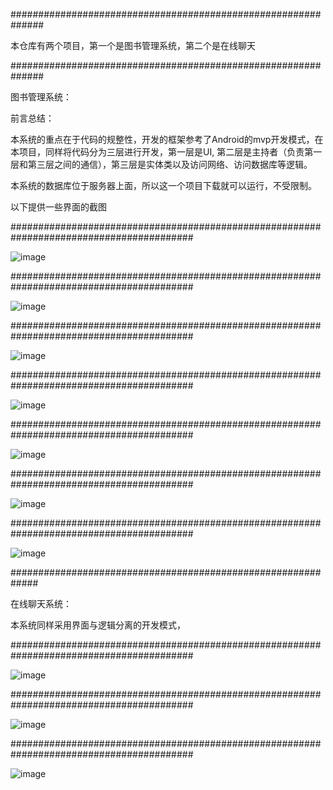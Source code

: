 ##############################################################

本仓库有两个项目，第一个是图书管理系统，第二个是在线聊天

##############################################################

图书管理系统：

  前言总结：
  
  本系统的重点在于代码的规整性，开发的框架参考了Android的mvp开发模式，在本项目，同样将代码分为三层进行开发，第一层是UI,
  第二层是主持者（负责第一层和第三层之间的通信），第三层是实体类以及访问网络、访问数据库等逻辑。
  
  本系统的数据库位于服务器上面，所以这一个项目下载就可以运行，不受限制。
  
  以下提供一些界面的截图
  
  
  #########################################################################################
  
  
  ![image](https://github.com/aaHorse/Test/blob/master/src/images/a.png)
    
  
  #########################################################################################
 
  
  
  ![image](https://github.com/aaHorse/Test/blob/master/src/images/c.png)
    
  
  #########################################################################################
  
  
  ![image](https://github.com/aaHorse/Test/blob/master/src/images/d.png)
    
  
  #########################################################################################
  
  
  ![image](https://github.com/aaHorse/Test/blob/master/src/images/e.png)
    
  
  #########################################################################################
  
  
  ![image](https://github.com/aaHorse/Test/blob/master/src/images/f.png)
    
  
  #########################################################################################
  
  
  ![image](https://github.com/aaHorse/Test/blob/master/src/images/g.png)
  
  
   #########################################################################################
   
    
  ![image](https://github.com/aaHorse/Test/blob/master/src/images/h.png)
    
 
  
  
#############################################################
  
  在线聊天系统：
  
  本系统同样采用界面与逻辑分离的开发模式，
 
    
   #########################################################################################
  
  
  ![image](https://github.com/aaHorse/Test/blob/master/src/images/b.png)
  
    
  
  #########################################################################################
  
  
  ![image](https://github.com/aaHorse/Test/blob/master/src/images/i.png)
    
  
  #########################################################################################
  
  
  ![image](https://github.com/aaHorse/Test/blob/master/src/images/j.png)
  
  
    
  
  
  
  
  
  
  
  
  
  
  
  
  
  
  
  
  
  
  
